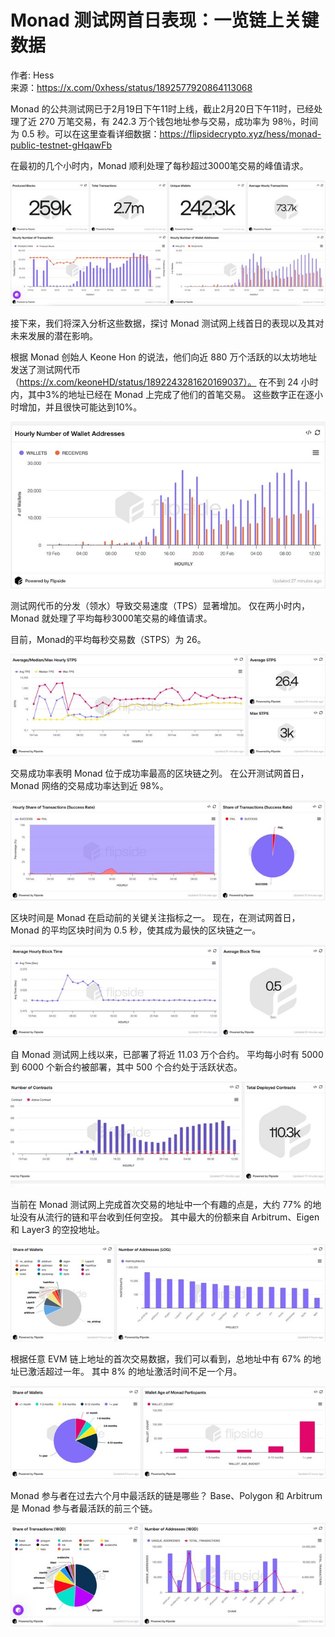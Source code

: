 
# Monad 测试网首日表现：一览链上关键数据

作者: Hess  
来源：https://x.com/0xhess/status/1892577920864113068  

Monad 的公共测试网已于2月19日下午11时上线，截止2月20日下午11时，已经处理了近 270 万笔交易，有 242.3 万个钱包地址参与交易，成功率为 98％，时间为 0.5 秒。可以在这里查看详细数据：https://flipsidecrypto.xyz/hess/monad-public-testnet-gHqawFb

在最初的几个小时内，Monad 顺利处理了每秒超过3000笔交易的峰值请求。

![109_1](./images/109_1.png)

接下来，我们将深入分析这些数据，探讨 Monad 测试网上线首日的表现以及其对未来发展的潜在影响。

根据 Monad 创始人 Keone Hon 的说法，他们向近 880 万个活跃的以太坊地址发送了测试网代币（https://x.com/keoneHD/status/1892243281620169037）。 在不到 24 小时内，其中3%的地址已经在 Monad 上完成了他们的首笔交易。 这些数字正在逐小时增加，并且很快可能达到10%。

![109_2](./images/109_2.png)


测试网代币的分发（领水）导致交易速度（TPS）显著增加。 仅在两小时内，Monad 就处理了平均每秒3000笔交易的峰值请求。

目前，Monad的平均每秒交易数（STPS）为 26。

![109_3](./images/109_3.png)


交易成功率表明 Monad 位于成功率最高的区块链之列。 在公开测试网首日，Monad 网络的交易成功率达到近 98%。

![109_4](./images/109_4.png)

区块时间是 Monad 在启动前的关键关注指标之一。 现在，在测试网首日，Monad 的平均区块时间为 0.5 秒，使其成为最快的区块链之一。

![109_5](./images/109_5.png)

自 Monad 测试网上线以来，已部署了将近 11.03 万个合约。 平均每小时有 5000 到 6000 个新合约被部署，其中 500 个合约处于活跃状态。

![109_6](./images/109_6.png)

当前在 Monad 测试网上完成首次交易的地址中一个有趣的点是，大约 77% 的地址没有从流行的链和平台收到任何空投。 其中最大的份额来自 Arbitrum、Eigen 和 Layer3 的空投地址。

![109_7](./images/109_7.png)

根据任意 EVM 链上地址的首次交易数据，我们可以看到，总地址中有 67% 的地址已激活超过一年。 其中 8% 的地址激活时间不足一个月。

![109_8](./images/109_8.png)

Monad 参与者在过去六个月中最活跃的链是哪些？ Base、Polygon 和 Arbitrum 是 Monad 参与者最活跃的前三个链。

![109_9](./images/109_9.png)

